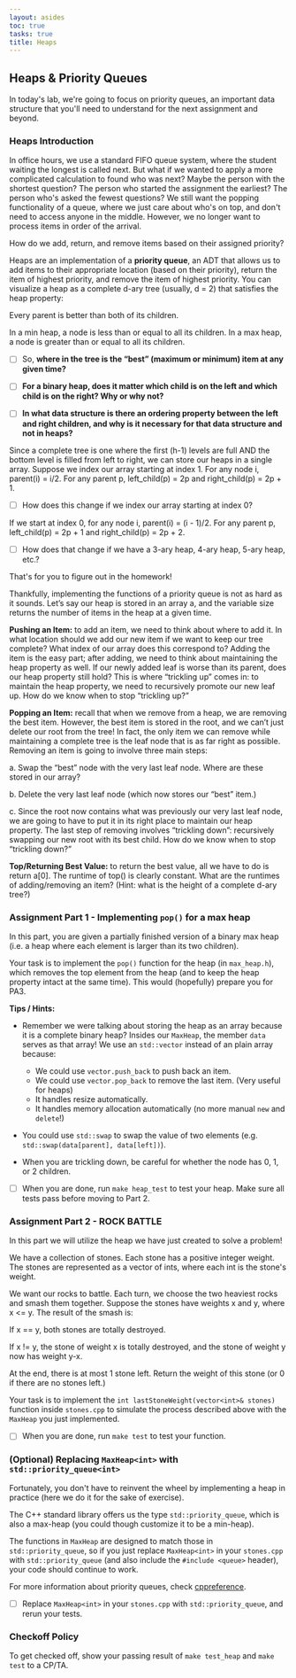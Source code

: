 ```yaml
---
layout: asides
toc: true
tasks: true
title: Heaps
---
```



## Heaps & Priority Queues

In today's lab, we're going to focus on priority queues, an important data structure that you'll need to understand for the next assignment and beyond.

### Heaps Introduction

In office hours, we use a standard FIFO queue system, where the student waiting the longest is called next. But what if we wanted to apply a more complicated calculation to found who was next? Maybe the person with the shortest question? The person who started the assignment the earliest? The person who's asked the fewest questions? We still want the popping functionality of a queue, where we just care about who's on top, and don't need to access anyone in the middle. However, we no longer want to process items in order of the arrival.

How do we add, return, and remove items based on their assigned priority?
 
Heaps are an implementation of a **priority queue**, an ADT that allows us to add items to their appropriate location (based on their priority), return the item of highest priority, and remove the item of highest priority. You can visualize a heap as a complete d-ary tree (usually, d = 2) that satisfies the heap property: 

Every parent is better than both of its children. 

In a min heap, a node is less than or equal to all its children. In a max heap, a node is greater than or equal to all its children. 

- [ ] So, **where in the tree is the “best” (maximum or minimum) item at any given time?**

- [ ] **For a binary heap, does it matter which child is on the left and which child is on the right? Why or why not?**

- [ ] **In what data structure is there an ordering property between the left and right children, and why is it necessary for that data structure and not in heaps?**
 
Since a complete tree is one where the first (h-1) levels are full AND the bottom level is filled from left to right, we can store our heaps in a single array. Suppose we index our array starting at index 1. For any node i, parent(i) = i/2. For any parent p, left_child(p) = 2p and right_child(p) = 2p + 1.

- [ ] How does this change if we index our array starting at index 0?

If we start at index 0, for any node i, parent(i) = (i - 1)/2. For any parent p, left_child(p) = 2p + 1 and right_child(p) = 2p + 2.

- [ ] How does that change if we have a 3-ary heap, 4-ary heap, 5-ary heap, etc.?

That's for you to figure out in the homework!
 
Thankfully, implementing the functions of a priority queue is not as hard as it sounds. Let’s say our heap is stored in an array a, and the variable size returns the number of items in the heap at a given time.
 
**Pushing an Item:** to add an item, we need to think about where to add it. In what location should we add our new item if we want to keep our tree complete? What index of our array does this correspond to? Adding the item is the easy part; after adding, we need to think about maintaining the heap property as well. If our newly added leaf is worse than its parent, does our heap property still hold?  This is where “trickling up” comes in: to maintain the heap property, we need to recursively promote our new leaf up. How do we know when to stop “trickling up?”

**Popping an Item:** recall that when we remove from a heap, we are removing the best item. However, the best item is stored in the root, and we can’t just delete our root from the tree! In fact, the only item we can remove while maintaining a complete tree is the leaf node that is as far right as possible. Removing an item is going to involve three main steps:

a.     Swap the “best” node with the very last leaf node. Where are these stored in our array?

b.     Delete the very last leaf node (which now stores our “best” item.)

c.     Since the root now contains what was previously our very last leaf node, we are going to have to put it in its right place to maintain our heap property. The last step of removing involves “trickling down”: recursively swapping our new root with its best child. How do we know when to stop “trickling down?”

**Top/Returning Best Value:** to return the best value, all we have to do is return a[0]. The runtime of top() is clearly constant. What are the runtimes of adding/removing an item? (Hint: what is the height of a complete d-ary tree?)

### Assignment Part 1 - Implementing `pop()` for a max heap

In this part, you are given a partially finished version of a binary max heap (i.e. a heap where each element is larger than its two children).

Your task is to implement the `pop()` function for the heap (in `max_heap.h`), which removes the top element from the heap (and to keep the heap property intact at the same time). This would (hopefully) prepare you for PA3.

**Tips / Hints:**

- Remember we were talking about storing the heap as an array because it is a complete binary heap? Insides our `MaxHeap`, the member `data` serves as that array! We use an `std::vector` instead of an plain array because:

    - We could use `vector.push_back` to push back an item.
    - We could use `vector.pop_back` to remove the last item. (Very useful for heaps)
    - It handles resize automatically.
    - It handles memory allocation automatically (no more manual `new` and `delete`!)

- You could use `std::swap` to swap the value of two elements (e.g. `std::swap(data[parent], data[left])`).

- When you are trickling down, be careful for whether the node has 0, 1, or 2 children.

- [ ] When you are done, run `make heap_test` to test your heap. Make sure all tests pass before moving to Part 2.


### Assignment Part 2 - **ROCK BATTLE**

In this part we will utilize the heap we have just created to solve a problem!

We have a collection of stones. Each stone has a positive integer weight. The stones are represented as a vector of ints, where each int is the stone's weight.

We want our rocks to battle. Each turn, we choose the two heaviest rocks and smash them together. Suppose the stones have weights x and y, where x <= y.  The result of the smash is:

If x == y, both stones are totally destroyed.

If x != y, the stone of weight x is totally destroyed, and the stone of weight y now has weight y-x.

At the end, there is at most 1 stone left.  Return the weight of this stone (or 0 if there are no stones left.)

Your task is to implement the `int lastStoneWeight(vector<int>& stones)` function inside `stones.cpp` to simulate the process described above with the `MaxHeap` you just implemented.

- [ ] When you are done, run `make test` to test your function.

### (Optional) Replacing `MaxHeap<int>` with `std::priority_queue<int>`

Fortunately, you don't have to reinvent the wheel by implementing a heap
in practice (here we do it for the sake of exercise).

The C++ standard library offers us the type `std::priority_queue`, which is also a max-heap (you could though customize it to be a min-heap).

The functions in `MaxHeap` are designed to match those in `std::priority_queue`, so
if you just replace `MaxHeap<int>` in your `stones.cpp` with `std::priority_queue` (and also include the `#include <queue>` header), your code should continue to work.

For more information about priority queues, check [cppreference](https://en.cppreference.com/w/cpp/container/priority_queue).

 - [ ] Replace `MaxHeap<int>` in your `stones.cpp` with `std::priority_queue`, and rerun your tests.

### Checkoff Policy

To get checked off, show your passing result of `make test_heap` and `make test` to a CP/TA.

